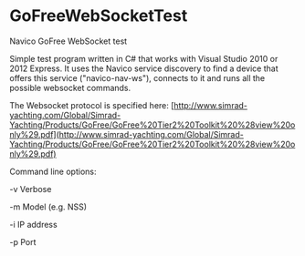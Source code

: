 GoFreeWebSocketTest
===================

Navico GoFree WebSocket test

Simple test program written in C# that works with Visual Studio 2010 or 2012 Express. It uses the Navico service discovery to find a device that offers this service ("navico-nav-ws"), connects to it and runs all the possible websocket commands.

The Websocket protocol is specified here:
[http://www.simrad-yachting.com/Global/Simrad-Yachting/Products/GoFree/GoFree%20Tier2%20Toolkit%20%28view%20only%29.pdf](http://www.simrad-yachting.com/Global/Simrad-Yachting/Products/GoFree/GoFree%20Tier2%20Toolkit%20%28view%20only%29.pdf)

Command line options:

-v Verbose

-m Model (e.g. NSS)

-i IP address

-p Port

